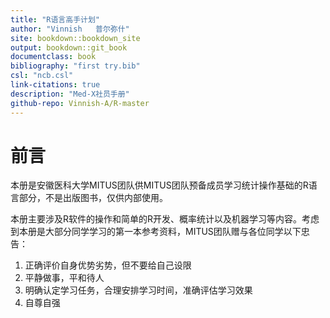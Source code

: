 ```yaml
---
title: "R语言高手计划"
author: "Vinnish   普尔弥什"
site: bookdown::bookdown_site
output: bookdown::git_book
documentclass: book
bibliography: "first try.bib"
csl: "ncb.csl"
link-citations: true
description: "Med-X社员手册"
github-repo: Vinnish-A/R-master
---
```




# 前言

本册是安徽医科大学MITUS团队供MITUS团队预备成员学习统计操作基础的R语言部分，不是出版图书，仅供内部使用。

本册主要涉及R软件的操作和简单的R开发、概率统计以及机器学习等内容。考虑到本册是大部分同学学习的第一本参考资料，MITUS团队赠与各位同学以下忠告：

1. 正确评价自身优势劣势，但不要给自己设限
2. 平静做事，平和待人
3. 明确认定学习任务，合理安排学习时间，准确评估学习效果
4. 自尊自强
